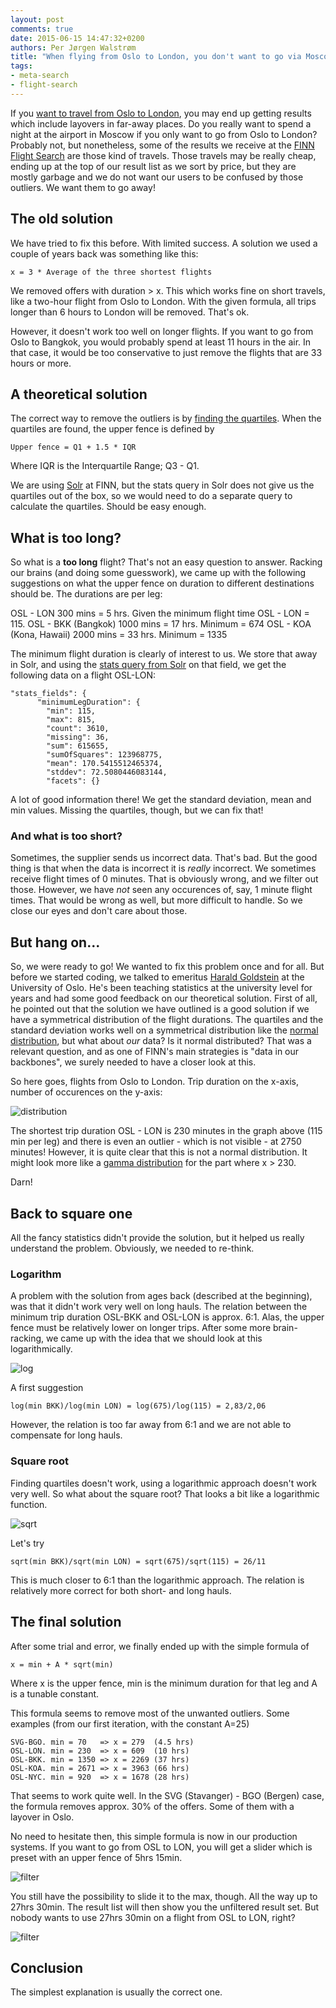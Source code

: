 ```yaml
---
layout: post
comments: true
date: 2015-06-15 14:47:32+0200
authors: Per Jørgen Walstrøm
title: "When flying from Oslo to London, you don't want to go via Moscow"
tags:
- meta-search
- flight-search
---
```


If you [want to travel from Oslo to London](http://www.finn.no/reise/flybilletter/resultat?tripType=roundtrip&requestedOrigin=OSL.METROPOLITAN_AREA&requestedDestination=LON.METROPOLITAN_AREA&requestedOrigin2=&requestedDestination2=&requestedDepartureDate=11.11.2015&requestedReturnDate=13.11.2015&numberOfAdults=1&numberOfChildren=0&cabinType=economy), you may end up getting results which include layovers in far-away places. Do you really want to spend a night at the airport in Moscow if you only want to go from Oslo to London? Probably not, but nonetheless, some of the results we receive at the [FINN Flight Search](http://www.finn.no/reise/flybilletter/) are those kind of travels. Those travels may be really cheap, ending up at the top of our result list as we sort by price, but they are mostly garbage and we do not want our users to be confused by those outliers. We want them to go away!

## The old solution
We have tried to fix this before. With limited success. A solution we used a couple of years back was something like this:

```
x = 3 * Average of the three shortest flights
```

We removed offers with duration > x. This which works fine on short travels, like a two-hour flight from Oslo to London. With the given formula, all trips longer than 6 hours to London will be removed. That's ok.

However, it doesn't work too well on longer flights. If you want to go from Oslo to Bangkok, you would probably spend at least 11 hours in the air. In that case, it would be too conservative to just remove the flights that are 33 hours or more.

## A theoretical solution
The correct way to remove the outliers is by [finding the quartiles](http://en.wikipedia.org/wiki/Quartile). When the quartiles are found, the upper fence is defined by 

```
Upper fence = Q1 + 1.5 * IQR
```

Where IQR is the Interquartile Range; Q3 - Q1. 

We are using [Solr](http://lucene.apache.org/solr/) at FINN, but the stats query in Solr does not give us the quartiles out of the box, so we would need to do a separate query to calculate the quartiles. Should be easy enough.

## What is too long?
So what is a **too long** flight? That's not an easy question to answer. Racking our brains (and doing some guesswork), we came up with the following suggestions on what the upper fence on duration to different destinations should be. The durations are per leg:

OSL - LON 300 mins = 5 hrs. Given the minimum flight time OSL - LON = 115.
OSL - BKK (Bangkok) 1000 mins = 17 hrs. Minimum = 674
OSL - KOA (Kona, Hawaii) 2000 mins = 33 hrs. Minimum = 1335

The minimum flight duration is clearly of interest to us. We store that away in Solr, and using the [stats query from Solr](http://wiki.apache.org/solr/StatsComponent) on that field, we get the following data on a flight OSL-LON:

```
"stats_fields": {
      "minimumLegDuration": {
        "min": 115,
        "max": 815,
        "count": 3610,
        "missing": 36,
        "sum": 615655,
        "sumOfSquares": 123968775,
        "mean": 170.5415512465374,
        "stddev": 72.5080446083144,
        "facets": {}
```

A lot of good information there! We get the standard deviation, mean and min values. Missing the quartiles, though, but we can fix that! 

### And what is too short?

Sometimes, the supplier sends us incorrect data. That's bad. But the good thing is that when the data is incorrect it is *really* incorrect. We sometimes receive flight times of 0 minutes. That is obviously wrong, and we filter out those. However, we have *not* seen any occurences of, say, 1 minute flight times. That would be wrong as well, but more difficult to handle. So we close our eyes and don't care about those.

## But hang on...
So, we were ready to go! We wanted to fix this problem once and for all. But before we started coding, we talked to emeritus [Harald Goldstein](http://www.sv.uio.no/econ/english/people/aca/haraldg/index.html) at the University of Oslo. He's been teaching statistics at the university level for years and had some good feedback on our theoretical solution. First of all, he pointed out that the solution we have outlined is a good solution if we have a symmetrical distribution of the flight durations. The quartiles and the standard deviation works well on a symmetrical distribution like the [normal distribution](https://en.wikipedia.org/wiki/Normal_distribution), but what about *our* data? Is it normal distributed? That was a relevant question, and as one of FINN's main strategies is "data in our backbones", we surely needed to have a closer look at this.

So here goes, flights from Oslo to London. Trip duration on the x-axis, number of occurences on the y-axis:

![distribution](/images/2015-06-09-removing-long-travels-in-the-flight-search/osl_lon_distribution.png "tripDuration on the x-axis, number of occurences on the y-axis")

The shortest trip duration OSL - LON is 230 minutes in the graph above (115 min per leg) and there is even an outlier - which is not visible - at 2750 minutes! However, it is quite clear that this is not a normal distribution. It might look more like a [gamma distribution](https://en.wikipedia.org/wiki/Gamma_distribution) for the part where x > 230. 

Darn!

## Back to square one
All the fancy statistics didn't provide the solution, but it helped us really understand the problem. Obviously, we needed to re-think.

### Logarithm
A problem with the solution from ages back (described at the beginning), was that it didn't work very well on long hauls. The relation between the minimum trip duration OSL-BKK and OSL-LON is approx. 6:1. Alas, the upper fence must be relatively lower on longer trips. After some more brain-racking, we came up with the idea that we should look at this logarithmically. 

![log](/images/2015-06-09-removing-long-travels-in-the-flight-search/log.png "a logartihmic graph")

A first suggestion 

```
log(min BKK)/log(min LON) = log(675)/log(115) = 2,83/2,06
```

However, the relation is too far away from 6:1 and we are not able to compensate for long hauls.

### Square root
Finding quartiles doesn't work, using a logarithmic approach doesn't work very well. So what about the square root? That looks a bit like a logarithmic function.

![sqrt](/images/2015-06-09-removing-long-travels-in-the-flight-search/sqrt.png "Square root")

Let's try

```
sqrt(min BKK)/sqrt(min LON) = sqrt(675)/sqrt(115) = 26/11
```

This is much closer to 6:1 than the logarithmic approach. The relation is relatively more correct for both short- and long hauls. 

## The final solution
After some trial and error, we finally ended up with the simple formula of

```
x = min + A * sqrt(min)
```
Where x is the upper fence, min is the minimum duration for that leg and A is a tunable constant.

This formula seems to remove most of the unwanted outliers. Some examples (from our first iteration, with the constant A=25)

```
SVG-BGO. min = 70   => x = 279  (4.5 hrs)
OSL-LON. min = 230  => x = 609  (10 hrs)
OSL-BKK. min = 1350 => x = 2269 (37 hrs)
OSL-KOA. min = 2671 => x = 3963 (66 hrs)
OSL-NYC. min = 920  => x = 1678 (28 hrs)
```

That seems to work quite well. In the SVG (Stavanger) - BGO (Bergen) case, the formula removes approx. 30% of the offers. Some of them with a layover in Oslo. 

No need to hesitate then, this simple formula is now in our production systems. If you want to go from OSL to LON, you will get a slider which is preset with an upper fence of 5hrs 15min.

![filter](/images/2015-06-09-removing-long-travels-in-the-flight-search/enabled_filter.png "Enabled filter")

You still have the possibility to slide it to the max, though. All the way up to 27hrs 30min. The result list will then show you the unfiltered result set. But nobody wants to use 27hrs 30min on a flight from OSL to LON, right?

![filter](/images/2015-06-09-removing-long-travels-in-the-flight-search/disabled_filter.png "Disabled filter")

## Conclusion
The simplest explanation is usually the correct one.
